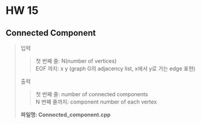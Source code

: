 # HW 15


## Connected Component
> 입력
> > 첫 번째 줄: N(number of vertices)  
> > EOF 까지: x y (graph G의 adjacency list, x에서 y로 가는 edge 표현)
>  
> 출력
> > 첫 번째 줄: number of connected components  
> > N 번째 줄까지: component number of each vertex
>  
> **파일명: Connected_component.cpp**
